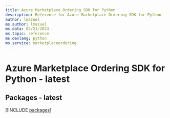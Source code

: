 ```yaml
---
title: Azure Marketplace Ordering SDK for Python
description: Reference for Azure Marketplace Ordering SDK for Python
author: lmazuel
ms.author: lmazuel
ms.data: 02/21/2023
ms.topic: reference
ms.devlang: python
ms.service: marketplaceordering
---
```

# Azure Marketplace Ordering SDK for Python - latest
## Packages - latest
[!INCLUDE [packages](marketplace-ordering-index.md)]